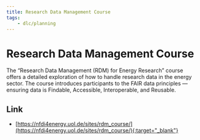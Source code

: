 ```yaml
---
title: Research Data Management Course
tags:
    - dlc/planning
---
```

# Research Data Management Course
The “Research Data Management (RDM) for Energy Research” course offers a detailed exploration of how to handle research data in the energy sector. The course introduces participants to the FAIR data principles — ensuring data is Findable, Accessible, Interoperable, and Reusable. 

## Link
- [https://nfdi4energy.uol.de/sites/rdm_course/](https://nfdi4energy.uol.de/sites/rdm_course/){:target="_blank"}
